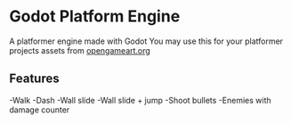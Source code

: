 # Godot Platform Engine
 A platformer engine made with Godot
 You may use this for your platformer projects
 assets from [opengameart.org](opengameart.org)

## Features
  -Walk
  -Dash
  -Wall slide
  -Wall slide + jump
  -Shoot bullets
  -Enemies with damage counter
 
